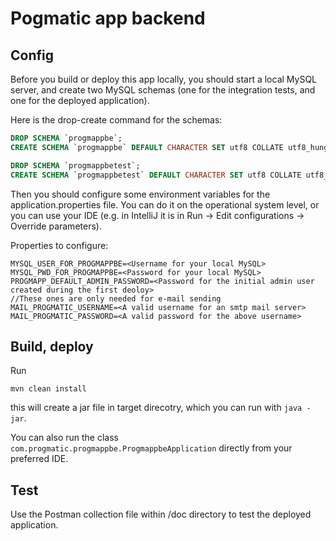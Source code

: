 # Pogmatic app backend

## Config

Before you build or deploy this app locally, you should start a local MySQL server, and create two MySQL schemas (one for the integration tests, and one for the deployed application).

Here is the drop-create command for the schemas:

```SQL
DROP SCHEMA `progmappbe`;
CREATE SCHEMA `progmappbe` DEFAULT CHARACTER SET utf8 COLLATE utf8_hungarian_ci;

DROP SCHEMA `progmappbetest`;
CREATE SCHEMA `progmappbetest` DEFAULT CHARACTER SET utf8 COLLATE utf8_hungarian_ci;
```

Then you should configure some environment variables for the application.properties file.
You can do it on the operational system level, or you can use your IDE (e.g. in IntelliJ it is in Run -> Edit configurations -> Override parameters).

Properties to configure:
```
MYSQL_USER_FOR_PROGMAPPBE=<Username for your local MySQL>
MYSQL_PWD_FOR_PROGMAPPBE=<Password for your local MySQL>
PROGMAPP_DEFAULT_ADMIN_PASSWORD=<Password for the initial admin user created during the first deoloy>
//These ones are only needed for e-mail sending
MAIL_PROGMATIC_USERNAME=<A valid username for an smtp mail server>
MAIL_PROGMATIC_PASSWORD=<A valid password for the above username>
```
## Build, deploy

Run
```
mvn clean install
```
this will create a jar file in target direcotry, which you can run with `java -jar`.

You can also run the class `com.progmatic.progmappbe.ProgmappbeApplication` directly from your preferred IDE.

## Test
Use the Postman collection file within /doc directory to test the deployed application.